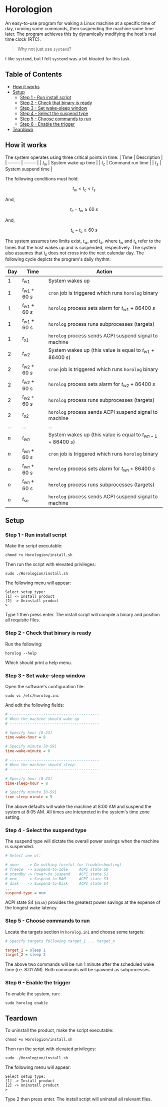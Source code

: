 # Horologion
An easy-to-use program for waking a Linux machine at a specific time of day, running some commands, then
suspending the machine some time later. The program achieves this by dynamically modifying the host's real
time clock (RTC).
> Why not just use `systemd`?

I like `systemd`, but I felt `systemd` was a bit bloated for this task.
## Table of Contents
- [How it works](#how-it-works)
- [Setup](#setup)
  - [Step 1 - Run install script](#step-1---run-install-script)
  - [Step 2 - Check that binary is ready](#step-2---check-that-binary-is-ready)
  - [Step 3 - Set wake-sleep window](#step-3---set-wake-sleep-window)
  - [Step 4 - Select the suspend type](#step-4---select-the-suspend-type)
  - [Step 5 - Choose commands to run](#step-5---choose-commands-to-run)
  - [Step 6 - Enable the trigger](#step-6---enable-the-trigger)
- [Teardown](#teardown)
## How it works
The system operates using three critical points in time:
| Time   | Description |
| ------ | ------ |
| $t_{w}$ | System wake up time |
| $t_{c}$ | Command run time |
| $t_{s}$ | System suspend time |

The following conditions must hold:

$$
t_w < t_c < t_s
$$

And,

$$
t_c - t_w \geq 60\ s
$$

And,

$$
t_s - t_c \geq 60\ s
$$



The system assumes two limits exist, $t_w$, and $t_s$, where $t_w$ and $t_s$ refer to the times that the
host wakes up and is suspended, respectively. The system also assumes that $t_s$ does not cross into the
next calendar day. The following cycle depicts the program's daily rhythm:

| Day | Time   | Action |
| --- | ------ | ------ |
| $1$ | $t_{w1}$ | System wakes up |
| $1$ | $t_{w1} + 60\ s$ | `cron` job is triggered which runs `horolog` binary |
| $1$ | $t_{w1} + 60\ s$ | `horolog` process sets alarm for $t_{w1} + 86400\ s$ |
| $1$ | $t_{w1} + 60\ s$ | `horolog` process runs subprocesses (targets) |
| $1$ | $t_{s1}$ | `horolog` process sends ACPI suspend signal to machine |
| $2$ | $t_{w2}$ | System wakes up (this value is equal to $t_{w1} + 86400\ s$) |
| $2$ | $t_{w2} + 60\ s$ | `cron` job is triggered which runs `horolog` binary |
| $2$ | $t_{w2} + 60\ s$ | `horolog` process sets alarm for $t_{w2} + 86400\ s$ |
| $2$ | $t_{w2} + 60\ s$ | `horolog` process runs subprocesses (targets) |
| $2$ | $t_{s2}$ | `horolog` process sends ACPI suspend signal to machine |
| ... | ... | ... |
| $n$ | $t_{wn}$ | System wakes up (this value is equal to $t_{wn - 1} + 86400\ s$) |
| $n$ | $t_{wn} + 60\ s$ | `cron` job is triggered which runs `horolog` binary |
| $n$ | $t_{wn} + 60\ s$ | `horolog` process sets alarm for $t_{wn} + 86400\ s$ |
| $n$ | $t_{wn} + 60\ s$ | `horolog` process runs subprocesses (targets) |
| $n$ | $t_{sn}$ | `horolog` process sends ACPI suspend signal to machine |

## Setup
### Step 1 - Run install script
Make the script executable:
```
chmod +x Horologion/install.sh
```
Then run the script with elevated privileges:
```
sudo ./Horologion/install.sh
```
The following menu will appear:
```
Select setup type:
[1] -> Install product
[2] -> Uninstall product
>
```
Type 1 then press enter. The install script will compile a binary and position all requisite files.
### Step 2 - Check that binary is ready
Run the following:
```
horolog --help
```
Which should print a help menu.
### Step 3 - Set wake-sleep window
Open the software's configuration file:
```
sudo vi /etc/horolog.ini
```
And edit the following fields:
```ini
# ----------------------------------------
# When the machine should wake up
# ----------------------------------------

# Specify hour [0-23]
time-wake-hour = 8

# Specify minute [0-59]
time-wake-minute = 0

# ----------------------------------------
# When the machine should sleep
# ----------------------------------------

# Specify hour [0-23]
time-sleep-hour = 8

# Specify minute [0-59]
time-sleep-minute = 5
```
The above defaults will wake the machine at 8:00 AM and suspend the system at 8:05 AM. All times are
interpreted in the system's time zone setting.
### Step 4 - Select the suspend type
The suspend type will dictate the overall power savings when the machine is suspended.
```ini
# Select one of:

# none    -> Do nothing (useful for troubleshooting)
# freeze  -> Suspend-to-Idle     ACPI state S0
# standby -> Power-On Suspend    ACPI state S1
# mem     -> Suspend-to-RAM      ACPI state S3
# disk    -> Suspend-to-Disk     ACPI state S4
...
suspend-type = mem
```
ACPI state S4 (`disk`) provides the greatest power savings at the expense of the longest wake latency.
### Step 5 - Choose commands to run
Locate the targets section in `horolog.ini` and choose some targets:
```ini
# Specify targets following target_1 ... target_n

target_1 = sleep 1
target_2 = sleep 2
```
The above two commands will be run 1 minute after the scheduled wake time (i.e. 8:01 AM). Both commands will
be spawned as subprocesses.
### Step 6 - Enable the trigger
To enable the system, run:
```
sudo horolog enable
```
## Teardown
To uninstall the product, make the script executable:
```
chmod +x Horologion/install.sh
```
Then run the script with elevated privileges:
```
sudo ./Horologion/install.sh
```
The following menu will appear:
```
Select setup type:
[1] -> Install product
[2] -> Uninstall product
>
```
Type 2 then press enter. The install script will uninstall all relevant files.
